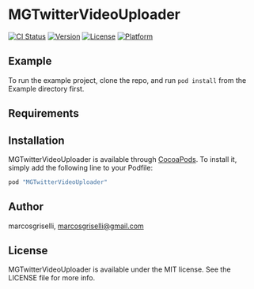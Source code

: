 # MGTwitterVideoUploader

[![CI Status](http://img.shields.io/travis/marcosgriselli/MGTwitterVideoUploader.svg?style=flat)](https://travis-ci.org/marcosgriselli/MGTwitterVideoUploader)
[![Version](https://img.shields.io/cocoapods/v/MGTwitterVideoUploader.svg?style=flat)](http://cocoapods.org/pods/MGTwitterVideoUploader)
[![License](https://img.shields.io/cocoapods/l/MGTwitterVideoUploader.svg?style=flat)](http://cocoapods.org/pods/MGTwitterVideoUploader)
[![Platform](https://img.shields.io/cocoapods/p/MGTwitterVideoUploader.svg?style=flat)](http://cocoapods.org/pods/MGTwitterVideoUploader)

## Example

To run the example project, clone the repo, and run `pod install` from the Example directory first.

## Requirements

## Installation

MGTwitterVideoUploader is available through [CocoaPods](http://cocoapods.org). To install
it, simply add the following line to your Podfile:

```ruby
pod "MGTwitterVideoUploader"
```

## Author

marcosgriselli, marcosgriselli@gmail.com

## License

MGTwitterVideoUploader is available under the MIT license. See the LICENSE file for more info.
